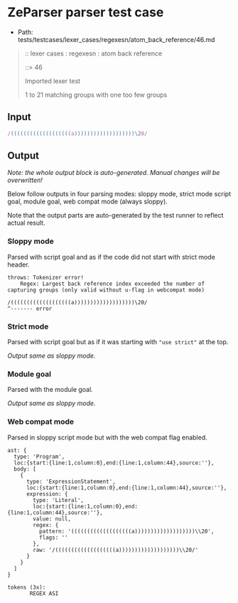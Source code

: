 # ZeParser parser test case

- Path: tests/testcases/lexer_cases/regexesn/atom_back_reference/46.md

> :: lexer cases : regexesn : atom back reference
>
> ::> 46
>
> Imported lexer test
>
> 1 to 21 matching groups with one too few groups

## Input

`````js
/(((((((((((((((((((a)))))))))))))))))))\20/
`````

## Output

_Note: the whole output block is auto-generated. Manual changes will be overwritten!_

Below follow outputs in four parsing modes: sloppy mode, strict mode script goal, module goal, web compat mode (always sloppy).

Note that the output parts are auto-generated by the test runner to reflect actual result.

### Sloppy mode

Parsed with script goal and as if the code did not start with strict mode header.

`````
throws: Tokenizer error!
    Regex: Largest back reference index exceeded the number of capturing groups (only valid without u-flag in webcompat mode)

/(((((((((((((((((((a)))))))))))))))))))\20/
^------- error
`````

### Strict mode

Parsed with script goal but as if it was starting with `"use strict"` at the top.

_Output same as sloppy mode._

### Module goal

Parsed with the module goal.

_Output same as sloppy mode._

### Web compat mode

Parsed in sloppy script mode but with the web compat flag enabled.

`````
ast: {
  type: 'Program',
  loc:{start:{line:1,column:0},end:{line:1,column:44},source:''},
  body: [
    {
      type: 'ExpressionStatement',
      loc:{start:{line:1,column:0},end:{line:1,column:44},source:''},
      expression: {
        type: 'Literal',
        loc:{start:{line:1,column:0},end:{line:1,column:44},source:''},
        value: null,
        regex: {
          pattern: '(((((((((((((((((((a)))))))))))))))))))\\20',
          flags: ''
        },
        raw: '/(((((((((((((((((((a)))))))))))))))))))\\20/'
      }
    }
  ]
}

tokens (3x):
       REGEX ASI
`````

